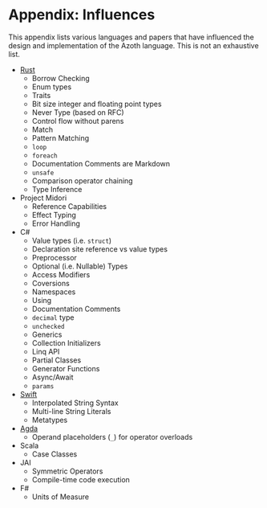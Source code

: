 # Appendix: Influences

This appendix lists various languages and papers that have influenced the design and implementation of the Azoth language. This is not an exhaustive list.

* [Rust](https://www.rust-lang.org/)
  * Borrow Checking
  * Enum types
  * Traits
  * Bit size integer and floating point types
  * Never Type (based on RFC)
  * Control flow without parens
  * Match
  * Pattern Matching
  * `loop`
  * `foreach`
  * Documentation Comments are Markdown
  * `unsafe`
  * Comparison operator chaining
  * Type Inference
* Project Midori
  * Reference Capabilities
  * Effect Typing
  * Error Handling
* C#
  * Value types (i.e. `struct`)
  * Declaration site reference vs value types
  * Preprocessor
  * Optional (i.e. Nullable) Types
  * Access Modifiers
  * Coversions
  * Namespaces
  * Using
  * Documentation Comments
  * `decimal` type
  * `unchecked`
  * Generics
  * Collection Initializers
  * Linq API
  * Partial Classes
  * Generator Functions
  * Async/Await
  * `params`
* [Swift](https://swift.org/)
  * Interpolated String Syntax
  * Multi-line String Literals
  * Metatypes
* [Agda](https://github.com/agda/agda)
  * Operand placeholders (`_`) for operator overloads
* Scala
  * Case Classes
* JAI
  * Symmetric Operators
  * Compile-time code execution
* F#
  * Units of Measure
